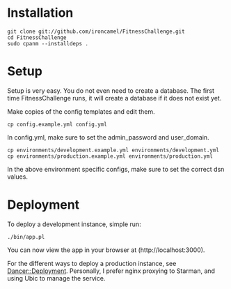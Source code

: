 # Installation

    git clone git://github.com/ironcamel/FitnessChallenge.git
    cd FitnessChallenge
    sudo cpanm --installdeps .

# Setup

Setup is very easy. You do not even need to create a database.
The first time FitnessChallenge runs, it will create a database if it does
not exist yet.

Make copies of the config templates and edit them.

    cp config.example.yml config.yml

In config.yml, make sure to set the admin_password and user_domain.

    cp environments/development.example.yml environments/development.yml
    cp environments/production.example.yml environments/production.yml

In the above environment specific configs, make sure to set the correct dsn
values.

# Deployment

To deploy a development instance, simple run:

    ./bin/app.pl

You can now view the app in your browser at (http://localhost:3000).

For the different ways to deploy a production instance, see
[Dancer::Deployment](http://metacpan.org/module/Dancer::Deployment).
Personally, I prefer nginx proxying to Starman,
and using Ubic to manage the service.
